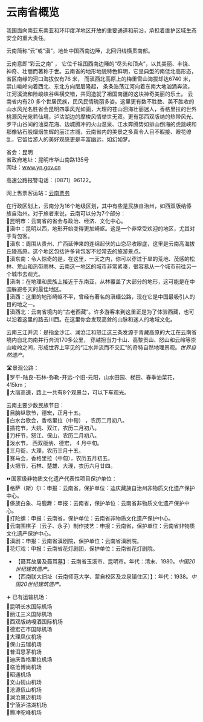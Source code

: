 # 云南省概览  
我国面向南亚东南亚和环印度洋地区开放的重要通道和前沿，承担着维护区域生态安全的重大责任。  
  
云南简称“云”或“滇”，地处中国西南边陲，北回归线横贯南部。  

云南意即“彩云之南” ， 它位千祖国西南边陲的“尽头和顶点”，以其美丽、丰饶、神奇、壮丽而著称于世。云南省的地形地貌特色鲜明，它呈典型的南低北高形态，省区南缘的河口海拔仅有76 米， 而滇西北高原上的梅里雪山海拔却达6740 米，崇山峻岭向着西北、东北方向层层隆起， 条条浩荡江河向着东南大地汹涌奔流，江河溪流和险峻峡谷纵横交错，共同造就了祖国南疆的这块神奇美丽的乐土。
云南省内有20 多个世居民族，民风民情瑰丽多姿。这里更有数不胜数、美不胜收的山水风光名胜省会昆明四季风光如画，大理的苍山泪海壮丽迷人，香格里拉的世外桃源风光宛若仙境，泸沽湖边的摩梭风情举世无双。更有那西双版纳的热带风光、罗平山谷间的油菜花海、边城腾冲的火山温泉、江水奔腾势如排山倒海的虎跳峡和那像钻石般熘烟生辉的丽江古城，云南省内的美景之多真令人目不暇接、眼花缭乱，它留给游人的美好观感更是丰富幽远，如幻如梦。

省会：昆明  
省政府地址：昆明市华山南路135号  
网址：<a href="http://www.yn.gov.cn" target="_blank">www.yn.gov.cn</a>  
  
高速公路报警电话：（0871）96122。  

网上售票客运站：<a href="http://www.4006510871.cn/" target="_blank">云南票务</a>  
  
在行政区划上，云南分为16个地级区划，其中有些是民族自治州，如西双版纳傣族自治州。对于旅者来说，云南可以分为7个部分：  
🔸昆明市：云南省的省会与政治、经济、文化中心。  
🔸滇中：昆明以西，地形开始变得更加崎岖。这是一个非常受欢迎的地区，尤其对于背包客。  
🔸滇东：周围从贵州、广西延伸来的连绵起伏的山恋尽收眼底，这里是云南高海拔丘陵高原。这个地区包括许多背包客不经常去的旅游景点。  
🔸滇东南：令人惊奇的是，在这里，一天之内，你可以穿过于旱的荒地、茂感的松林、荒山和热带雨林、云南这一地区的城市非常紧凑，很容易从一个城市前往另一个城市去观光。  
🔸滇南：在地理和民族上接近于东南亚，从林覆盖了大部分的地形，这可能是在中国躲避冬天的最佳地区。  
🔸滇西：这里的地形崎岖不平，曾经有著名的滇缅公路，现在它是中国最吸引人的目的地之一。  
🔸滇西北：云南省境内的“古老西藏”。许多游客来到这里正是为了体验西藏，也可以沿着这里的路去川西。在这里你会发现高耸的山脉和迷人的地域文化。  

云南三江并流：是指金沙江、澜沧江和怒江这三条发源于青藏高原的大江在云南省境内自北向南并行奔流170多公里， 穿越担当力卡山、高黎贡山、怒山和云岭等崇山峻岭之间，形成世界上罕见的“江水并流而不交汇”的奇特自然地理景观。*世界自然遗产。*  

🛣️景观公路：  
🔸罗平-陆良-石林-弥勒-开远-个旧-元阳，山水田园、梯田、春季油菜花，415km；  
🔸大丽高速，路上一共有8个观景台，可以下车观光。  

云南主要少数民族节日：  
🔸目脑纵歌节，德宏，正月十五。  
🔸白水台歌会，香格里拉（中甸） ，农历二月初八。  
🔸插花节，大姚、双江，农历二月初八。  
🔸刀杆节，怒江、保山，农历二月初八。  
🔸泼水节， 西双版纳、德宏， 4 月中旬。  
🔸三月街，大理，农历三月十五。  
🔸赛马会，香格里拉（中甸），农历五月初五。  
🔸火把节，石林、楚雄、大理，衣历六月廿四。  
  
⏩国家级非物质文化遗产代表性项目保护单位：  
🔸格萨（斯）尔：申报：云南省，保护单位：迪庆藏族自治州非物质文化遗产保护中心。  
🔸傣族白象、马鹿舞：申报：云南省，保护单位：云南省非物质文化遗产保护中心。  
🔸打陀螺：申报：云南省，保护单位：云南省非物质文化遗产保护中心。  
🔸云南围棋子（云子、永子）制作技艺：申报：云南省，保护单位：云南省非物质文化遗产保护中心。  
🔸滇剧：申报：云南省滇剧院，保护单位：云南省滇剧院。  
🔸花灯戏：申报：云南省花灯剧团，保护单位：云南省花灯剧院。    
  
* 【聂耳故居及聂耳墓】：云南省玉溪市、昆明市。年代：清末、1980。*中国20世纪建筑遗产。*    
* 【西南联大旧址（云南师范大学、蒙自校区及龙泉镇住区）】：年代：1938。*中国20世纪建筑遗产。*   
  
✈️ 已有运输机场：  
🔸昆明长水国际机场  
🔸丽江三义国际机场  
🔸西双版纳嘎洒国际机场  
🔸德宏芒市国际机场  
🔸大理凤仪机场  
🔸保山云瑞机场  
🔸普洱思茅机场  
🔸迪庆香格里拉机场  
🔸临沧博尚机场  
🔸昭通机场  
🔸文山砚山机场  
🔸沧源佤山机场  
🔸澜沧景迈机场  
🔸宁蒗泸沽湖机场  
🔸腾冲驼峰机场  

